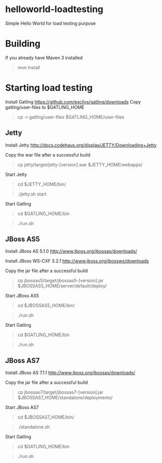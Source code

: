 # helloworld-loadtesting

Simple Hello World for load testing purpose

# Building
If you already have Maven 3 installed

> mvn install

# Starting load testing
Install Gatling https://github.com/excilys/gatling/downloads
Copy gatling/user-files to $GATLING_HOME
> cp -r gatling/user-files $GATLING_HOME/user-files

## Jetty
Install Jetty
http://docs.codehaus.org/display/JETTY/Downloading+Jetty

Copy the war file after a successful build
> cp jetty/target/jetty-\[version\].war $JETTY_HOME/webapps/

Start Jetty
> cd $JETTY_HOME/bin/

> ./jetty.sh start

Start Gatling
> cd $GATLING_HOME/bin

> ./run.sh

## JBoss AS5
Install JBoss AS 5.1.0
http://www.jboss.org/jbossas/downloads/

Install JBoss WS-CXF 3.2.1 
http://www.jboss.org/jbossws/downloads

Copy the jar file after a successful build
> cp jbossas5/target/jbossas5-\[version\].jar $JBOSSAS5_HOME/server/default/deploy/

Start JBoss AS5
> cd $JBOSSAS5_HOME/bin/

> ./run.sh

Start Gatling
> cd $GATLING_HOME/bin

> ./run.sh

## JBoss AS7
Install JBoss AS 7.1.1
http://www.jboss.org/jbossas/downloads/

Copy the jar file after a successful build
> cp jbossas7/target/jbossas7-\[version\].jar $JBOSSAS7_HOME/standalone/deployments/

Start JBoss AS7
> cd $JBOSSAS7_HOME/bin/

> ./standalone.sh

Start Gatling
> cd $GATLING_HOME/bin

> ./run.sh